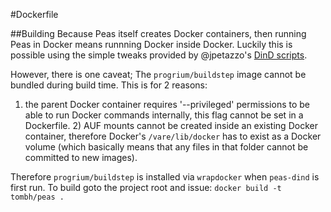 #Dockerfile

##Building
Because Peas itself creates Docker containers, then running Peas in Docker means runnning Docker
inside Docker. Luckily this is possible using the simple tweaks provided by @jpetazzo's
[DinD scripts](https://github.com/jpetazzo/dind).

However, there is one caveat; The `progrium/buildstep` image cannot be bundled during build time. This is for 2 reasons:
1) the parent Docker container requires '--privileged' permissions to be able to run Docker commands internally, this flag
cannot be set in a Dockerfile. 2) AUF mounts cannot be created inside an existing Docker container, therefore Docker's
`/vare/lib/docker` has to exist as a Docker volume (which basically means that any files in that folder cannot be
committed to new images).

Therefore `progrium/buildstep` is installed via `wrapdocker` when `peas-dind` is first run. To build goto the project
root and issue: `docker build -t tombh/peas .`